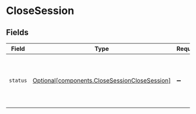 # CloseSession


## Fields

| Field                                                                                                | Type                                                                                                 | Required                                                                                             | Description                                                                                          |
| ---------------------------------------------------------------------------------------------------- | ---------------------------------------------------------------------------------------------------- | ---------------------------------------------------------------------------------------------------- | ---------------------------------------------------------------------------------------------------- |
| `status`                                                                                             | [Optional[components.CloseSessionCloseSession]](../../models/components/closesessionclosesession.md) | :heavy_minus_sign:                                                                                   | Closes the session and starts the ingestion of the uploaded files.                                   |